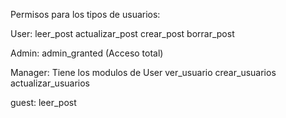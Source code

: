 Permisos para los tipos de usuarios:

User: 
leer_post
actualizar_post
crear_post
borrar_post

Admin:
admin_granted (Acceso total)

Manager:
Tiene los modulos de User
ver_usuario
crear_usuarios
actualizar_usuarios

guest:
leer_post


